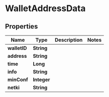 
# WalletAddressData

## Properties
Name | Type | Description | Notes
------------ | ------------- | ------------- | -------------
**walletID** | **String** |  | 
**address** | **String** |  | 
**time** | **Long** |  | 
**info** | **String** |  | 
**minConf** | **Integer** |  | 
**netki** | **String** |  | 



